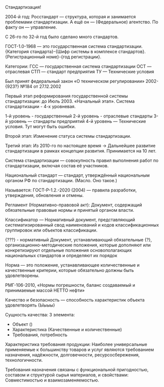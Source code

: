 Стандартизация!

2004-й год: Росстандарт — структура, которая и занимается проблемами стандартизации.
А ещё он — (Федеральное) агентство. По факту он — управление.

С 26-го по 32-й год было сделано много стандартов.

  

ГОСТ-1.0-1968 — это государственная система стандартизации.
{Категория стандарта}-{Шифр системы в комплексе стандартов}.{Регистрационный номе}-{год регистрации}.

Категории:
ГСС — государственная система стандартизации
ОСТ — отраслевая
СТП — стандарт предприятия
ТУ — Технические условия

Был принят федеральный закон «О техническом регулировании» 2002-{923?} №184 от 27.12.2002

Первый этап реформирования государственной системы стандартизации: до Июль 2003.
«Начальный этап».
Система стандартизации - 4-х уровневая.

1-й уровень - государственный
2-й уровень - отраслевые стандарты
3-й уровень — стандарты предприятий
4-й уровень — Технические условия.
Тут могут быть ошибки.


Второй этап: Изменение статуса системы стандартизации.

Третий этап: Из 2010-го по настоящее время → Дальнейшее развитие стандартизации в рамках концепции развития. Принимается на 10 лет.

Система стандартизации — совокупность правил выполнения работ по стандартизации, включая состав её участников.

Национальный стандарт — стандарт, утверждённый национальным органом РФ по стандартизации. (Масло. Оно такое.)

Называется: ГОСТ-Р-1.2.-2020 (2004) — правила разработки, утверждения, обновления и отмены.

Регламент (Нормативно-правовой акт): Документ, содержащий обязательные правовые нормы и принятый органом власти.

Классификатор — Нормативный документ, представляющий систематизированный свод наименований и кодов классификационных группировок или объектов классификации.

{???} - нормативный Документ, устанавливающий обязательные {?}, организационно-методические положения, которые дополняют или конкретизируют отдельные положения основополагающих национальных стандартов и определяют их порядок


Норма — это положение, устанавливающее количественные и качественные критерии, которые обязательно должны быть удовлетворены.

РМГ-106-2010, «Нормы погрешности, баланс создаваемый и принимаемые массой НЕТТО нефти»

Качество и безопасность — способность характеристик объекта удовлетворять {Ыыыы}

Сущность качества: 3 элемента:

- Объект ()
- Характеристика (Качественные и количественные)
- Требования, потребность

Характеристика требования продукции: Наиболее универсальные применяемые к большинству товаров и услуг являются требованием назначения, надёжности, долговечности, ресурсосбережения, технологичности.

Требования назначения связаны с функциональной пригодностью, составом и структурой сырья материалов, и свойствами: Совместимостью и взаимозаменяемостью.